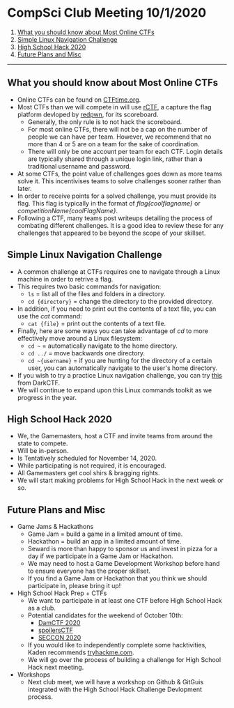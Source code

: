 # CompSci Club Meeting 10/1/2020

1. [What you should know about Most Online CTFs](#what-you-should-know-about-most-online-ctfs)
2. [Simple Linux Navigation Challenge](#simple-linux-navigation-challenge)
3. [High School Hack 2020](#high-school-hack-2020)
4. [Future Plans and Misc](#future-plans-and-misc)

---

## What you should know about Most Online CTFs

- Online CTFs can be found on [CTFtime.org](https://ctftime.org).
- Most CTFs than we will compete in will use [rCTF](https://rctf.redpwn.net), a capture the flag platform devloped by [redpwn](https://redpwn.net), for its scoreboard. 
  - Generally, the only rule is to not hack the scoreboard. 
  - For most online CTFs, there will not be a cap on the number of people we can have per team. However, we recommend that no more than 4 or 5 are on a team for the sake of coordination. 
  - There will only be one account per team for each CTF. Login details are typically shared through a unique login link, rather than a traditional username and password. 
- At some CTFs, the point value of challenges goes down as more teams solve it. This incentivises teams to solve challenges sooner rather than later. 
- In order to receive points for a solved challenge, you must provide its flag. This flag is typically in the format of _flag{coolflagname}_ or _competitionName{coolFlagName}_.
- Following a CTF, many teams post writeups detailing the process of combating different challenges. It is a good idea to review these for any challenges that appeared to be beyond the scope of your skillset. 

## Simple Linux Navigation Challenge

- A common challenge at CTFs requires one to navigate through a Linux machine in order to retrive a flag. 
- This requires two basic commands for navigation:
  - `ls` = list all of the files and folders in a directory.
  - `cd {directory}` = change the directory to the provided directory. 
- In addition, if you need to print out the contents of a text file, you can use the _cat_ command:
  - `cat {file}` = print out the contents of a text file. 
- Finally, here are some ways you can take advantage of _cd_ to more effectively move around a Linux filesystem:
  - `cd ~` = automatically navigate to the home directory.
  - `cd ../` = move backwards one directory. 
  - `cd ~{username}` = if you are hunting for the directory of a certain user, you can automatically navigate to the user's home directory. 
- If you wish to try a practice Linux navigation challenge, you can try [this](https://github.com/ASMSA-CompSci-Club/club-meetings/blob/master/10-1-2020/linux-ctf-practice.md) from DarkCTF. 
- We will continue to expand upon this Linux commands toolkit as we progress in the year. 

## High School Hack 2020

- We, the Gamemasters, host a CTF and invite teams from around the state to compete. 
- Will be in-person.
- Is Tentatively scheduled for November 14, 2020.
- While participating is not required, it is encouraged. 
- All Gamemasters get cool shirs & bragging rights. 
- We will start making problems for High School Hack in the next week or so. 

## Future Plans and Misc

- Game Jams & Hackathons
  - Game Jam = build a game in a limited amount of time. 
  - Hackathon = build an app in a limited amount of time.
  - Seward is more than happy to sponsor us and invest in pizza for a day if we participate in a Game Jam or Hackathon. 
  - We may need to host a Game Development Workshop before hand to ensure everyone has the proper skillset.
  - If you find a Game Jam or Hackathon that you think we should participate in, please bring it up!
- High School Hack Prep + CTFs
  - We want to participate in at least one CTF before High School Hack as a club. 
  - Potential candidates for the weekend of October 10th:
    - [DamCTF 2020](https://ctftime.org/event/1076)
    - [spoilersCTF](https://ctftime.org/event/1130)
    - [SECCON 2020](https://ctftime.org/event/1119)
  - If you would like to independently complete some hacktivities, Kaden recommends [tryhackme.com](https://tryhackme.com).
  - We will go over the process of building a challenge for High School Hack next meeting. 
- Workshops
  - Next club meet, we will have a workshop on Github & GitGuis integrated with the High School Hack Challenge Devlopment process.
